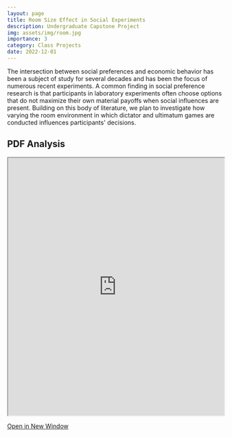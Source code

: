 ```yaml
---
layout: page
title: Room Size Effect in Social Experiments 
description: Undergraduate Capstone Project
img: assets/img/room.jpg
importance: 3
category: Class Projects
date: 2022-12-01
---
```

The intersection between social preferences and economic behavior has been a subject of study for several decades and has been the focus of numerous recent experiments. A common finding in social preference research is that participants in laboratory experiments often choose options that do not maximize their own material payoffs when social influences are present. Building on this body of literature, we plan to investigate how varying the room environment in which dictator and ultimatum games are conducted influences participants' decisions.

## PDF Analysis

<iframe src="https://nickdididi.github.io/assets/pdf/ECONCAPSTONE.pdf" width="100%" height="600px"></iframe>

[Open in New Window](https://nickdididi.github.io/assets/pdf/ECONCAPSTONE.pdf)


